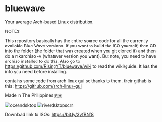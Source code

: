 # bluewave
Your average Arch-based Linux distribution.

NOTES:

This repository basically has the entire source code for all the currently available Blue Wave versions. If you want to build the ISO yourself, then CD into the folder (the folder that was created when you git cloned it) and then do a mkarchiso -v (whatever version you want). But note, you need to have archiso installed to do this. Also go to https://github.com/RisingYT/bluewave/wiki to read the wiki/guide. It has the info you need before installing.

contains some code from arch linux gui so thanks to them. their github is this: https://github.com/arch-linux-gui

Made in The Philippines 🇵🇭

![oceandsktop](https://user-images.githubusercontent.com/64306333/213684563-3804b6e1-32e0-4d71-85e8-8713643a4193.png)
![riverdsktopscrn](https://user-images.githubusercontent.com/64306333/213685203-ca51d4e3-dec9-4392-95d2-865cc9695ea3.png)



Download link to ISOs: https://bit.ly/3yfBNf8
